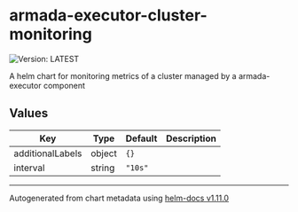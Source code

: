 # armada-executor-cluster-monitoring

![Version: LATEST](https://img.shields.io/badge/Version-LATEST-informational?style=flat-square)

A helm chart for monitoring metrics of a cluster managed by a armada-executor component

## Values

| Key | Type | Default | Description |
|-----|------|---------|-------------|
| additionalLabels | object | `{}` |  |
| interval | string | `"10s"` |  |

----------------------------------------------
Autogenerated from chart metadata using [helm-docs v1.11.0](https://github.com/norwoodj/helm-docs/releases/v1.11.0)
